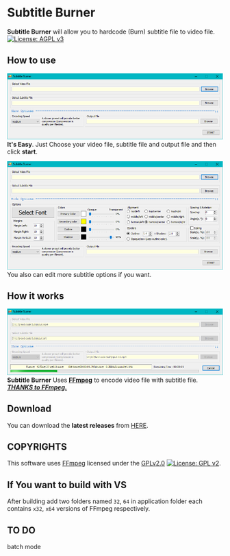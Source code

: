 # Subtitle Burner

**Subtitle Burner** will allow you to hardcode (Burn) subtitle file to video file.
[![License: AGPL v3](https://img.shields.io/badge/License-AGPL%20v3-blue.svg)](https://www.gnu.org/licenses/agpl-3.0)
## How to use

![Subtitle Burner](https://raw.githubusercontent.com/DrAliRagab/Subtitle-Burner/master/Subtitle%20Burner/Pic/1.PNG)
**It's Easy**. Just Choose your video file, subtitle file and output file and then click **start**.

![enter image description here](https://raw.githubusercontent.com/DrAliRagab/Subtitle-Burner/master/Subtitle%20Burner/Pic/2.PNG)
You also can edit more subtitle options if you want.

## How it works

![enter image description here](https://raw.githubusercontent.com/DrAliRagab/Subtitle-Burner/master/Subtitle%20Burner/Pic/3.PNG)
**Subtitle Burner** Uses **[FFmpeg](https://www.ffmpeg.org/)** to encode video file with subtitle file.
***[THANKS to FFmpeg.](https://git.ffmpeg.org/gitweb/ffmpeg.git)***

## Download
You can download the **latest releases** from [HERE](https://github.com/DrAliRagab/Subtitle-Burner/releases).

## COPYRIGHTS
This software uses <a href=http://ffmpeg.org>FFmpeg</a> licensed under the <a href=https://www.gnu.org/licenses/old-licenses/gpl-2.0.html>GPLv2.0</a> [![License: GPL v2](https://img.shields.io/badge/License-GPL%20v2-blue.svg)](https://www.gnu.org/licenses/old-licenses/gpl-2.0.en.html).

## If You want to build with VS
After building add two folders named `32`, `64` in application folder each contains `x32`, `x64` versions of FFmpeg respectively.

## TO DO

batch mode
